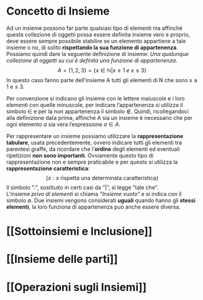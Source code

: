 # Concetto di Insieme
Ad un insieme possono far parte qualsiasi tipo di elementi ma affinché questa collezione di oggetti possa essere definita insieme vero e proprio, deve essere sempre possibile stabilire se un elemento appartiene a tale insieme o no, di solito **rispettando la sua funzione di appartenenza**. Possiamo quindi dare la seguente definizione di insieme: *Una qualunque collezione di oggetti su cui è definita una funzione di appartenenza*.
$$A=\{1,2,3\} = \{x \in \mathbb{N}| x\geq 1 \ e \ x\leq 3\}$$
In questo caso fanno parte dell’insieme A tutti gli elementi di N che sono ≥ a 1 e ≤ 3. 

Per convenzione si indicano gli insieme con le lettere maiuscole e i loro elementi con quelle minuscole, per indicare l’appartenenza si utilizza il simbolo $\in$ e per la non appartenenza il simbolo $\notin$. Quindi, ricollegandoci alla definizione data prima, affinché A sia un insieme è necessario che per ogni elemento $a$ sia vera l’espressione $a \in A$.

Per rappresentare un insieme possiamo utilizzare la **rappresentazione tabulare**, usata precedentemente, ovvero indicare tutti gli elementi tra parentesi graffe, da ricordare che l’**ordine** degli elementi ed eventuali ripetizioni **non sono importanti**. Ovviamente questo tipo di rappresentazione non e sempre praticabile e per questo si utilizza la **rappresentazione caratteristica**:
$$\{x : \textrm{x rispetta una determinata caratteristica}\}$$
Il simbolo ”:”, sostituito in certi casi da ”|”, si legge ”tale che”.  
L’insieme *privo di elementi* si chiama *”Insieme vuoto”* e si indica con il simbolo ∅. Due insiemi vengono considerati **uguali** quando hanno gli **stessi elementi**, la loro funziona di appartenenza può anche essere diversa.

# [[Sottoinsiemi e Inclusione]]

# [[Insieme delle parti]]

# [[Operazioni sugli Insiemi]]
